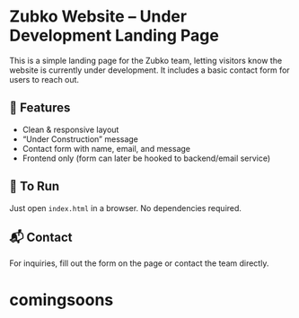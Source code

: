 # Zubko Website – Under Development Landing Page

This is a simple landing page for the Zubko team, letting visitors know the website is currently under development. It includes a basic contact form for users to reach out.

## 🔧 Features

- Clean & responsive layout
- “Under Construction” message
- Contact form with name, email, and message
- Frontend only (form can later be hooked to backend/email service)

## 🚀 To Run

Just open `index.html` in a browser. No dependencies required.

## 📬 Contact

For inquiries, fill out the form on the page or contact the team directly.
# comingsoons
